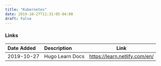 ```yaml
---
title: "Kubernetes"
date: 2019-10-27T11:31:05-04:00
draft: False
---
```


### Links

|Date Added|Description|Link|
|:---|:---|---|
|2019-10-27| Hugo Learn Docs | https://learn.netlify.com/en/ |